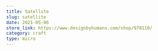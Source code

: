 ```yaml
---
title: Satellite
slug: satellite
date: 2021-05-06
store_link: https://www.designbyhumans.com/shop/978110/
category: craft
type: micro
---
```

